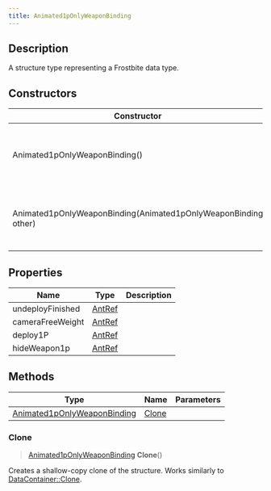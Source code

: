 ```yaml
---
title: Animated1pOnlyWeaponBinding
---
```

## Description

A structure type representing a Frostbite data type.

## Constructors

| Constructor                                                    | Description                                              |
| -------------------------------------------------------------- | -------------------------------------------------------- |
| Animated1pOnlyWeaponBinding()                                  | Create a new instance of this structure type.            |
| Animated1pOnlyWeaponBinding(Animated1pOnlyWeaponBinding other) | Create a reference copy of a structure of the same type. |

## Properties

| Name             | Type             | Description |
| ---------------- | ---------------- | ----------- |
| undeployFinished | [AntRef](AntRef) |             |
| cameraFreeWeight | [AntRef](AntRef) |             |
| deploy1P         | [AntRef](AntRef) |             |
| hideWeapon1p     | [AntRef](AntRef) |             |

## Methods

| Type                                                       | Name            | Parameters |
| ---------------------------------------------------------- | --------------- | ---------- |
| [Animated1pOnlyWeaponBinding](Animated1pOnlyWeaponBinding) | [Clone](#clone) |            |

### Clone

> [Animated1pOnlyWeaponBinding](Animated1pOnlyWeaponBinding) **Clone**()

Creates a shallow-copy clone of the structure. Works similarly to [DataContainer::Clone](/vext/ref/shared/class/datacontainer#clone).

